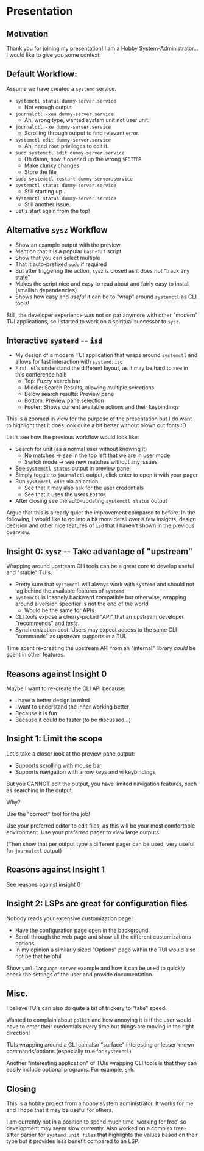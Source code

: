 # Presentation

## Motivation

Thank you for joining my presentation!
I am a Hobby System-Administrator...
I would like to give you some context:

## Default Workflow:

Assume we have created a `systemd` service.


- `systemctl status dummy-server.service`
  - Not enough output
- `journalctl -xeu dummy-server.service`
  - Ah, wrong type, wanted system unit not user unit.
- `journalctl -xe dummy-server.service`
  - Scrolling through output to find relevant error.
- `systemctl edit dummy-server.service`
  - Ah, need `root` privileges to edit it.
- `sudo systemctl edit dummy-server.service`
  - Oh damn, now it opened up the wrong `$EDITOR`
  - Make clunky changes
  - Store the file
- `sudo systemctl restart dummy-server.service`
- `systemctl status dummy-server.service`
  - Still starting up...
- `systemctl status dummy-server.service`
  - Still another issue.
- Let's start again from the top!
  
## Alternative `sysz` Workflow

- Show an example output with the preview
- Mention that it is a popular `bash+fzf` script
- Show that you can select multiple
- That it auto-prefixed `sudo` if required
- But after triggering the action, `sysz` is closed as it does not "track any state"
- Makes the script nice and easy to read about and fairly easy to install (smallish dependencies)
- Shows how easy and *useful* it can be to "wrap" around `systemctl` as CLI tools!

Still, the developer experience was not on par anymore with other "modern" TUI applications,
so I started to work on a spiritual successor to `sysz`.

## Interactive `systemd` -- `isd`

- My design of a modern TUI application that wraps around `systemctl` and allows for fast interaction with `systemd`: `isd`
- First, let's understand the different layout, as it may be hard to see in this conference hall:
  - Top: Fuzzy search bar
  - Middle: Search Results, allowing multiple selections
  - Below search results: Preview pane
  - Bottom: Preview pane selection
  - Footer: Shows current available actions and their keybindings.

This is a zoomed in view for the purpose of the presentation but I do want to highlight that it does look quite a bit
better without blown out fonts :D

Let's see how the previous workflow would look like:
- Search for unit (as a normal user without knowing it)
  - No matches -> see in the top left that we are in user mode
  - Switch mode -> see new matches without any issues
- See `systemctl status` output in preview pane
- Simply toggle to `journalctl` output, click enter to open it with your pager
- Run `systemctl edit` via an action
  - See that it may also ask for the user credentials
  - See that it uses the users `EDITOR`
- After closing see the auto-updating `systemctl status` output

Argue that this is already quiet the improvement compared to before.
In the following, I would like to go into a bit more detail over a few insights, design decision and other nice features
of `isd` that I haven't shown in the previous overview.

## Insight 0: `sysz` -- Take advantage of "upstream"

Wrapping around upstream CLI tools can be a great core to develop useful and "stable" TUIs.

- Pretty sure that `systemctl` will always work with `systemd` and should not lag behind the available features of `systemd`
- `systemctl` is insanely backward compatible but otherwise, wrapping around a version specifier is not the end of the world
  - Would be the same for APIs
- CLI tools expose a cherry-picked "API" that an upstream developer "recommends" and *tests*.
- Synchronization cost: Users may expect access to the same CLI "commands" as upstream supports in a TUI.

Time spent re-creating the upstream API from an "internal" library _could_ be spent in other features.

## Reasons against Insight 0

Maybe I want to re-create the CLI API because:
- I have a better design in mind
- I want to understand the inner working better
- Because it is fun
- Because it could be faster (to be discussed...)

## Insight 1: Limit the scope

Let's take a closer look at the preview pane output:

- Supports scrolling with mouse bar
- Supports navigation with arrow keys and vi keybindings

But you CANNOT edit the output, you have limited navigation features, such as searching in the output.

Why?

Use the "correct" tool for the job!

Use your preferred editor to edit files, as this will be your most comfortable environment.
Use your preferred pager to view large outputs.

(Then show that per output type a different pager can be used, very useful for `journalctl` output)

## Reasons against Insight 1

See reasons against insight 0

## Insight 2: LSPs are great for configuration files

Nobody reads your extensive customization page!

- Have the configuration page open in the background.
- Scroll through the web page and show all the different customizations options.
- In my opinion a similarly sized "Options" page within the TUI would also not be that helpful

Show `yaml-language-server` example and how it can be used to quickly check the settings of the user and provide documentation.

## Misc.

I believe TUIs can also do quite a bit of trickery to "fake" speed. 

Wanted to complain about `polkit` and how annoying it is if the user would have to enter their credentials every time
but things are moving in the right direction!

TUIs wrapping around a CLI can also "surface" interesting or lesser known commands/options (especially true for `systemctl`)

Another "interesting application" of TUIs wrapping CLI tools is that they can easily include optional programs.
For example, `shh`.

## Closing

This is a hobby project from a hobby system administrator.
It works for me and I hope that it may be useful for others.

I am currently not in a position to spend much time 'working for free' so development may seem slow currently.
Also worked on a complex tree-sitter parser for `systemd unit files` that highlights the values based on their type
but it provides less benefit compared to an LSP.



